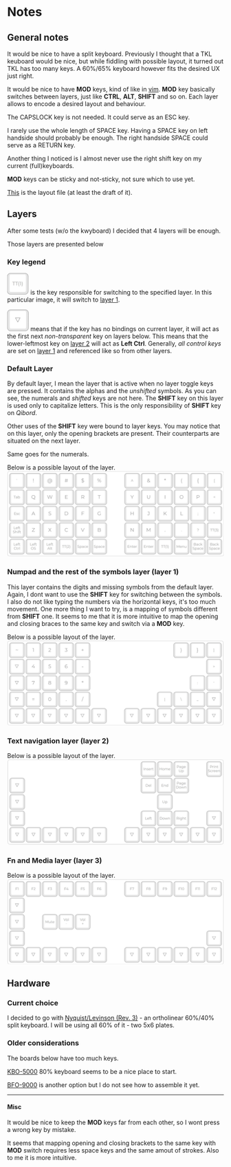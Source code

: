 # Notes

## General notes

It would be nice to have a split keyboard. Previously I thought that a TKL keuboard would be nice, but while fiddling with possible layout, it turned out TKL has too many keys. A 60%/65% keyboard however fits the desired UX just right.

It would be nice to have ****MOD**** keys, kind of like in [vim](vim.org). ****MOD**** key basically switches between layers, just like **CTRL**, **ALT**, **SHIFT** and so on. Each layer allows to encode a desired layout and behaviour.

The CAPSLOCK key is not needed. It could serve as an ESC key.

I rarely use the whole length of SPACE key. Having a SPACE key on left handside should probably be enough. The right handside SPACE could serve as a RETURN key.

Another thing I noticed is I almost never use the right shift key on my current (full)keyboards.

**MOD** keys can be sticky and not-sticky, not sure which to use yet.

[This](qibord_layout.json) is the layout file (at least the draft of it).

## Layers

After some tests (w/o the kwyboard) I decided that 4 layers will be enough.

Those layers are presented below

### Key legend

![Layer toggle key](layers/layer_toggle_key_small.jpg) is the key responsible for switching to the specified layer. In this particular image, it will switch to [layer 1](#numpad-and-the-rest-of-the-symbols-layer-layer-1).

![Next non-transparent key](layers/next_non_transparent_key_small.jpg) means that if the key has no bindings on current layer, it will act as the first next *non-transparent* key on layers below. This means that the lower-leftmost key on [layer 2](#text-navigation-layer-layer-2) will act as **Left Ctrl**. Generally, _all control keys_ are set on [layer 1](#default-layer) and referenced like so from other layers.

### Default Layer

By default layer, I mean the layer that is active when no layer toggle keys are pressed. It contains the alphas and the _unshifted_ symbols. As you can see, the numerals and _shifted_ keys are not here. The **SHIFT** key on this layer is used only to capitalize letters. This is the only responsibility of **SHIFT** key on _Qibord_.

Other uses of the **SHIFT** key were bound to layer keys. You may notice that on this layer, only the opening brackets are present. Their counterparts are situated on the next layer.

Same goes for the numerals.

Below is a possible layout of the layer.
![Default layer](layers/default_layout.jpg)

### Numpad and the rest of the symbols layer (layer 1)

This layer contains the digits and missing symbols from the default layer. Again, I dont want to use the **SHIFT** key for switching between the symbols. I also do not like typing the numbers via the horizontal keys, it's too much movement. One more thing I want to try, is a mapping of symbols different from **SHIFT** one. It seems to me that it is more intuitive to map the opening and closing braces to the same key and switch via a ****MOD**** key.

Below is a possible layout of the layer.
![Numpad and Symbold layer](layers/numpad_and_symbols.jpg)

### Text navigation layer (layer 2)

Below is a possible layout of the layer.
![Text navigation layer](layers/text_navigation.jpg)

### **Fn** and Media layer (layer 3)

Below is a possible layout of the layer.
![**Fn** and Media layer](layers/fn_keys_and_media.jpg)

## Hardware

### Current choice

I decided to go with [Nyquist/Levinson (Rev. 3)](https://keeb.io/collections/split-keyboard-parts/products/nyquist-keyboard) - an ortholinear 60%/40% split keyboard. I will be using all 60% of it - two 5x6 plates.

### Older considerations

The boards below have too much keys.

[KBO-5000](https://keeb.io/collections/frontpage/products/kbo-5000-split-staggered-80-keyboard) 80% keyboard seems to be a nice place to start.

[BFO-9000](https://keeb.io/collections/frontpage/products/bfo-9000-keyboard-customizable-full-size-split-ortholinear) is another option but I do not see how to assemble it yet.

----------

#### Misc

It would be nice to keep the **MOD** keys far from each other, so I wont press a wrong key by mistake.

It seems that mapping opening and closing brackets to the same key with **MOD** switch requires less space keys and the same amout of strokes.
Also to me it is more intuitive.
